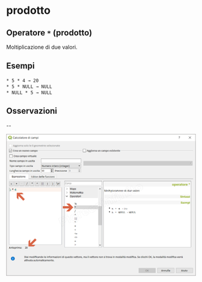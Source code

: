 # prodotto

## Operatore `*` \(prodotto\)

Moltiplicazione di due valori.

## Esempi

```text
* 5 * 4 → 20
* 5 * NULL → NULL
* NULL * 5 → NULL
```

## Osservazioni

--

![](../../../.gitbook/assets/prodotto1.png)

